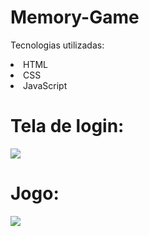 # Memory-Game

Tecnologias utilizadas:
<li> HTML </li>
<li> CSS </li>
<li> JavaScript </li>



# Tela de login:


<img src="https://cdn.discordapp.com/attachments/694618905838092319/1003058146106949652/login.png">

# Jogo: 

<img src="https://cdn.discordapp.com/attachments/694618905838092319/1003058145796559009/game.png">

